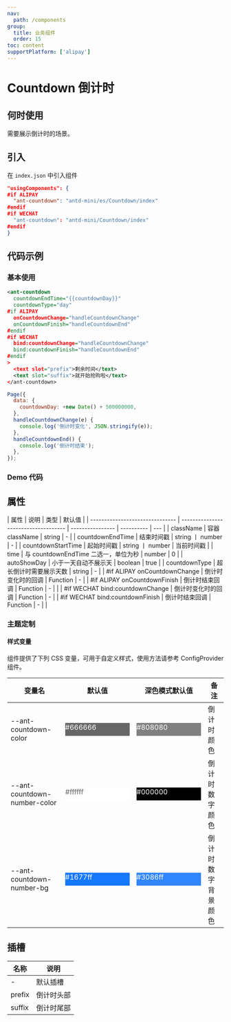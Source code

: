 ```yaml
---
nav:
  path: /components
group:
  title: 业务组件
  order: 15
toc: content
supportPlatform: ['alipay']
---
```


# Countdown 倒计时

## 何时使用

需要展示倒计时的场景。

## 引入

在 `index.json` 中引入组件

```json
"usingComponents": {
#if ALIPAY
  "ant-countdown": "antd-mini/es/Countdown/index"
#endif
#if WECHAT
  "ant-countdown": "antd-mini/Countdown/index"
#endif
}
```

## 代码示例

### 基本使用

```xml
<ant-countdown
  countdownEndTime="{{countdownDay}}"
  countdownType="day"
#if ALIPAY
  onCountdownChange="handleCountdownChange"
  onCountdownFinish="handleCountdownEnd"
#endif
#if WECHAT
  bind:countdownChange="handleCountdownChange"
  bind:countdownFinish="handleCountdownEnd"
#endif
>
  <text slot="prefix">剩余时间</text>
  <text slot="suffix">就开始抢购啦</text>
</ant-countdown>
```

```js
Page({
  data: {
    countdownDay: +new Date() + 500000000,
  },
  handleCountdownChange(e) {
    console.log('倒计时变化', JSON.stringify(e));
  },
  handleCountdownEnd() {
    console.log('倒计时结束');
  },
});
```


### Demo 代码

<code src='../../demo/pages/Countdown/index'></code>

## 属性

| 属性                            | 说明                                 | 类型             | 默认值     |
| ------------------------------- | ------------------------------------ | ---------------- | ---------- | --- |
| className                       | 容器 className                       | string           | -          |
| countdownEndTime                | 结束时间戳                           | string 丨 number | -          |
| countdownStartTime              | 起始时间戳                           | string 丨 number | 当前时间戳 |
| time                            | 与 countdownEndTime 二选一，单位为秒 | number           | 0          |
| autoShowDay                     | 小于一天自动不展示天                 | boolean          | true       |
| countdownType                   | 超长倒计时需要展示天数               | string           | -          |
| #if ALIPAY onCountdownChange    | 倒计时变化时的回调                   | Function         | -          |
| #if ALIPAY onCountdownFinish    | 倒计时结束回调                       | Function         | -          |     |
| #if WECHAT bind:countdownChange | 倒计时变化时的回调                   | Function         | -          |
| #if WECHAT bind:countdownFinish | 倒计时结束回调                       | Function         | -          |     |

### 主题定制

#### 样式变量

组件提供了下列 CSS 变量，可用于自定义样式，使用方法请参考 ConfigProvider 组件。

| 变量名                          | 默认值                                                                                                 | 深色模式默认值                                                                                        | 备注                  |
| ------------------------------- | ------------------------------------------------------------------------------------------------------ | ---------------------------------------------------------------------------------------------------- | --------------------- |
| --ant-countdown-color           | <div style="width: 150px; height: 30px; background-color: #666666; color: #ffffff;">#666666</div>         | <div style="width: 150px; height: 30px; background-color: #808080; color: #ffffff;">#808080</div>    | 倒计时颜色            |
| --ant-countdown-number-color    | <div style="width: 150px; height: 30px; background-color: #ffffff; color: #666666;">#ffffff</div>         | <div style="width: 150px; height: 30px; background-color: #000000; color: #ffffff;">#000000</div>    | 倒计时数字颜色        |
| --ant-countdown-number-bg       | <div style="width: 150px; height: 30px; background-color: #1677ff; color: #ffffff;">#1677ff</div>      | <div style="width: 150px; height: 30px; background-color: #3086ff; color: #ffffff;">#3086ff</div>    | 倒计时数字背景颜色    |

## 插槽

| 名称   | 说明       |
| ------ | ---------- |
| -      | 默认插槽   |
| prefix | 倒计时头部 |
| suffix | 倒计时尾部 |

